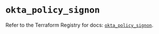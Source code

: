 # `okta_policy_signon`

Refer to the Terraform Registry for docs: [`okta_policy_signon`](https://registry.terraform.io/providers/okta/okta/4.14.0/docs/resources/policy_signon).
